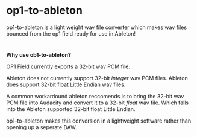 # op1-to-ableton
op1-to-ableton is a light weight wav file converter which makes wav files bounced from the op1 field ready for use in Ableton!
#

**Why use ob1-to-ableton?**

OP1 Field currently exports a 32-bit wav PCM file.

Ableton does not currently support 32-bit *integer* wav PCM files. Ableton does support 32-bit float Little Endian wav files.

A common workardound ableton reccomends is to bring the 32-bit wav PCM file into Audacity and convert it to a 32-bit *float* wav file. Which falls into the Ableton supported 32-bit float Little Endian. 

op1-to-ableton makes this conversion in a lightweight software rather than opening up a seperate DAW.
#

